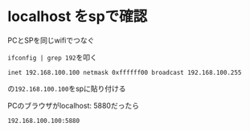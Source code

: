 
# localhost をspで確認

PCとSPを同じwifiでつなぐ

`ifconfig | grep 192`を叩く

`inet 192.168.100.100 netmask 0xffffff00 broadcast 192.168.100.255`

の`192.168.100.100`をspに貼り付ける

PCのブラウザがlocalhost: 5880だったら

`192.168.100.100:5880`
